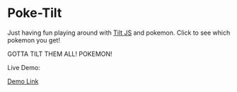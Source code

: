 # Poke-Tilt

Just having fun playing around with [Tilt JS](https://gijsroge.github.io/tilt.js/) and pokemon. Click to see which pokemon you get!

GOTTA TILT THEM ALL! POKEMON!

Live Demo:

[Demo Link](https://lpercivaldev.github.io/poke-tilt/)
